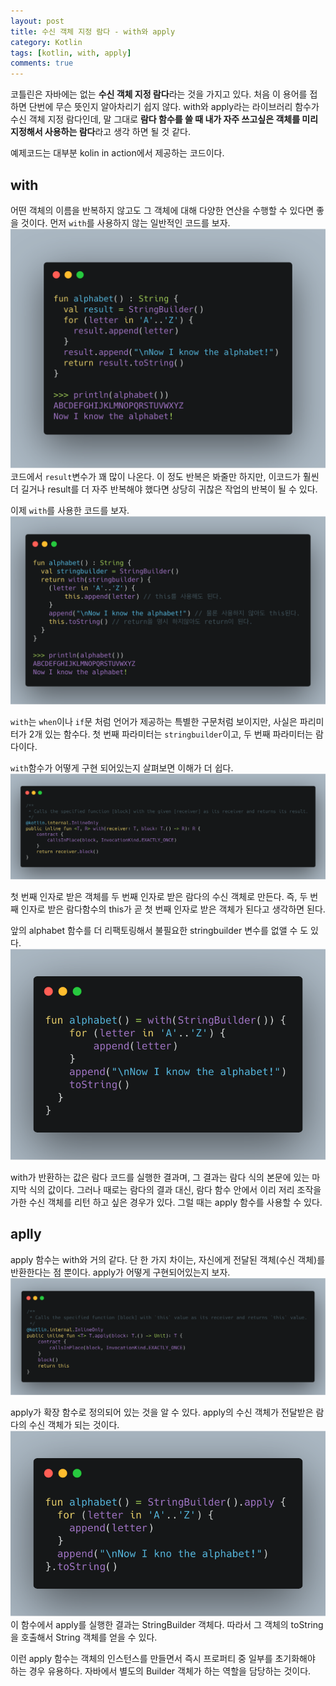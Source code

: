 ```yaml
---
layout: post
title: 수신 객체 지정 람다 - with와 apply
category: Kotlin
tags: [kotlin, with, apply]
comments: true
---
```


코틀린은 자바에는 없는 **수신 객체 지정 람다**라는 것을 가지고 있다. 처음 이 용어를 접하면 단번에 무슨 뜻인지 알아차리기 쉽지 않다. with와 apply라는 라이브러리 함수가 수신 객체 지정 람다인데, 말 그대로 **람다 함수를 쓸 때 내가 자주 쓰고싶은 객체를 미리 지정해서 사용하는 람다**라고 생각 하면 될 것 같다.

예제코드는 대부분 kolin in action에서 제공하는 코드이다.

## with

어떤 객체의 이름을 반복하지 않고도 그 객체에 대해 다양한 연산을 수행할 수 있다면 좋을 것이다. 먼저 `with`를 사용하지 않는 일반적인 코드를 보자.
![without_with](/public/img/kotlin/with1.png)
코드에서 `result`변수가 꽤 많이 나온다. 이 정도 반복은 봐줄만 하지만, 이코드가 훨씬 더 길거나 result를 더 자주 반복해야 했다면 상당히 귀찮은 작업의 반복이 될 수 있다.

이제 `with`를 사용한 코드를 보자.
![with1](/public/img/kotlin/with3.png)

`with`는 `when`이나 `if`문 처럼 언어가 제공하는 특별한 구문처럼 보이지만, 사실은 파리미터가 2개 있는 함수다. 첫 번째 파라미터는 `stringbuilder`이고, 두 번째 파라미터는 람다이다.

`with`함수가 어떻게 구현 되어있는지 살펴보면 이해가 더 쉽다.
![with2](/public/img/kotlin/origin_with.png)

첫 번째 인자로 받은 객체를 두 번째 인자로 받은 람다의 수신 객체로 만든다. 즉, 두 번째 인자로 받은 람다함수의 this가 곧 첫 번째 인자로 받은 객체가 된다고 생각하면 된다.

앞의 alphabet 함수를 더 리팩토링해서 불필요한 stringbuilder 변수를 없앨 수 도 있다.
![with3](/public/img/kotlin/with4.png)

with가 반환하는 값은 람다 코드를 실행한 결과며, 그 결과는 람다 식의 본문에 있는 마지막 식의 값이다. 그러나 때로는 람다의 결과 대신, 람다 함수 안에서 이리 저리 조작을 가한 수신 객체를 리턴 하고 싶은 경우가 있다. 그럴 때는 apply 함수를 사용할 수 있다.

## aplly

apply 함수는 with와 거의 같다. 단 한 가지 차이는, 자신에게 전달된 객체(수신 객체)를 반환한다는 점 뿐이다. apply가 어떻게 구현되어있는지 보자.
![with3](/public/img/kotlin/apply1.png)

apply가 확장 함수로 정의되어 있는 것을 알 수 있다. apply의 수신 객체가 전달받은 람다의 수신 객체가 되는 것이다.
![with3](/public/img/kotlin/apply2.png)
이 함수에서 apply를 실행한 결과는 StringBuilder 객체다. 따라서 그 객체의 toString을 호출해서 String 객체를 얻을 수 있다.

이런 apply 함수는 객체의 인스턴스를 만들면서 즉시 프로퍼티 중 일부를 초기화해야 하는 경우 유용하다. 자바에서 별도의 Builder 객체가 하는 역할을 담당하는 것이다.
